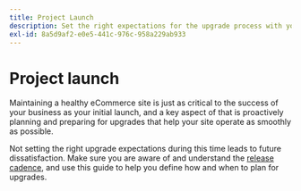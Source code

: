 ```yaml
---
title: Project Launch
description: Set the right expectations for the upgrade process with your Adobe Commerce project stakeholders.
exl-id: 8a5d9af2-e0e5-441c-976c-958a229ab933
---
```

# Project launch

Maintaining a healthy eCommerce site is just as critical to the success of your business as your initial launch, and a key aspect of that is proactively planning and preparing for upgrades that help your site operate as smoothly as possible.

Not setting the right upgrade expectations during this time leads to future dissatisfaction. Make sure you are aware of and understand the [release cadence](https://devdocs.magento.com/release/), and use this guide to help you define how and when to plan for upgrades.
